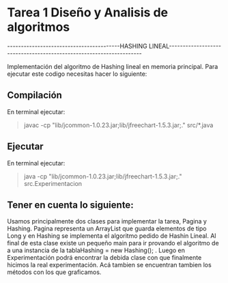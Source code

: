 # Tarea 1 Diseño y Analisis de algoritmos
-----------------------------------------HASHING LINEAL--------------------------------------------------------------------


Implementación del algoritmo de Hashing lineal en memoria principal. 
Para ejecutar este codigo necesitas hacer lo siguiente: 

## Compilación
En terminal ejecutar:
>javac -cp "lib/jcommon-1.0.23.jar;lib/jfreechart-1.5.3.jar;." src/*.java 

## Ejecutar
En terminal ejecutar:
>java -cp "lib/jcommon-1.0.23.jar;lib/jfreechart-1.5.3.jar;." src.Experimentacion

## Tener en cuenta lo siguiente:
Usamos principalmente dos clases para implementar la tarea, Pagina y Hashing. Pagina representa un ArrayList que guarda elementos de tipo Long y en Hashing se implementa el algoritmo pedido de Hashin Lineal. Al final de esta clase existe un pequeño main para ir provando el algoritmo de a una instancia de la tablaHashing = new Hashing(); .
Luego en Experimentación podrá encontrar la debida clase con que finalmente hicimos la real experimentación. Acá tambien se encuentran tambien los métodos con los que graficamos. 

